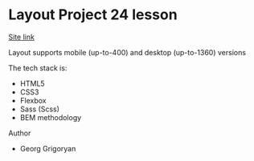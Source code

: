 <h1> Layout Project 24 lesson </h1>

<a href="https://antikiok.github.io/Layout-foundation-website/">Site link</a>

<p>Layout supports mobile (up-to-400) and desktop (up-to-1360) versions</p>

<p>The tech stack is:</p>
<ul>
<li>HTML5</li>
<li>CSS3</li>
<li>Flexbox</li>
<li>Sass (Scss)</li>
<li>BEM methodology</li>
</ul>
<p>Author</p>
<ul>
<li>Georg Grigoryan</li>
<ul>
